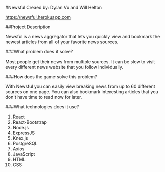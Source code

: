 #Newsful
Creaed by: Dylan Vu and Will Helton

https://newsful.herokuapp.com

##Project Description

Newsful is a news aggregator that lets you quickly view and bookmark the newest articles from all of your favorite news sources.


###What problem does it solve?

Most people get their news from multiple sources. It can be slow to visit every different news website that you follow individually.


###How does the game solve this problem?

With Newsful you can easily view breaking news from up to 60 different sources on one page. You can also bookmark interesting articles that you don't have time to read now for later.


###What technologies does it use?

1. React
2. React-Bootstrap
3. Node.js
4. ExpressJS
5. Knex.js
6. PostgreSQL
7. Axios
8. JavaScript
9. HTML
10. CSS
